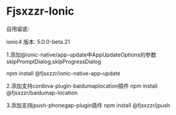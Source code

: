 # Fjsxzzr-Ionic

自用留底:

ionic4
版本: 5.0.0-beta.21

1.添加@ionic-native/app-update中AppUpdateOptions的参数
skipPromptDialog,skipProgressDialog

npm install @fjsxzzr/ionic-native-app-update

2.添加支持cordova-plugin-baidumaplocation插件
npm install @fjsxzzr/baidumap-location

3.添加支持jpush-phonegap-plugin插件
npm install @fjsxzzr/jpush



